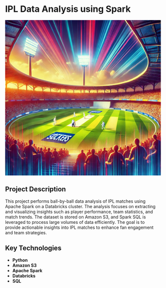 # IPL Data Analysis using Spark

![Cricket Match](./1.webp)

## Project Description

This project performs ball-by-ball data analysis of IPL matches using Apache Spark on a Databricks cluster. The analysis focuses on extracting and visualizing insights such as player performance, team statistics, and match trends. The dataset is stored on Amazon S3, and Spark SQL is leveraged to process large volumes of data efficiently. The goal is to provide actionable insights into IPL matches to enhance fan engagement and team strategies.

## Key Technologies

- **Python**
- **Amazon S3**
- **Apache Spark**
- **Databricks**
- **SQL**
